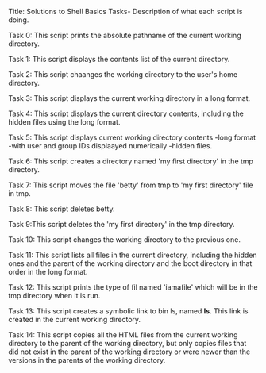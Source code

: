 Title: Solutions to Shell Basics Tasks- Description of what each script is doing.

Task 0: This script prints the absolute pathname of the current working directory. 

Task 1: This script displays the contents list of the current directory.

Task 2: This script chaanges the working directory to the user's home directory.

Task 3: This script displays the current working directory in a long format.

Task 4: This script displays the current directory contents, including the hidden files using the long format.

Task 5: This script displays current working directory contents 
-long format
-with user and group IDs displaayed numerically
-hidden files.

Task 6: This script creates a directory named 'my first directory' in the tmp directory.

Task 7: This script moves the file 'betty' from tmp to 'my first directory' file in tmp.

Task 8: This script deletes betty.

Task 9:This script deletes the 'my first directory' in the tmp directory.

Task 10: This script changes the working directory to the previous one.

Task 11: This script lists all files in the current directory, including the hidden ones and the parent of the working directory and the boot directory in that order in the long format.

Task 12: This script prints the type of fil named 'iamafile' which will be in the tmp directory when it is run.

Task 13: This script creates a symbolic link to bin ls, named __ls__. This link is created in the current working directory.

Task 14: This script copies all the HTML files from the current working directory to the parent of the working directory, but only copies files that did not exist in the parent of the working directory or were newer than the versions in the parents of the working directory. 
